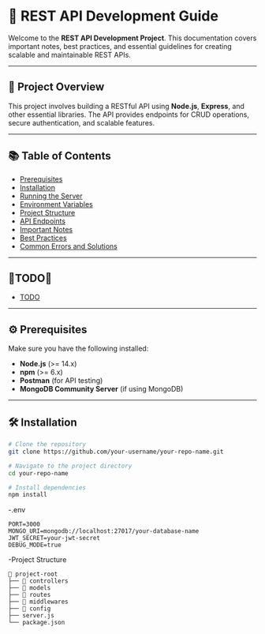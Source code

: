 # 📢 REST API Development Guide

Welcome to the **REST API Development Project**. This documentation covers important notes, best practices, and essential guidelines for creating scalable and maintainable REST APIs.

---

## 🚀 Project Overview

This project involves building a RESTful API using **Node.js**, **Express**, and other essential libraries. The API provides endpoints for CRUD operations, secure authentication, and scalable features.

---

## 📚 Table of Contents

- [Prerequisites](#prerequisites)
- [Installation](#installation)
- [Running the Server](#running-the-server)
- [Environment Variables](#environment-variables)
- [Project Structure](#project-structure)
- [API Endpoints](#api-endpoints)
- [Important Notes](#important-notes)
- [Best Practices](#best-practices)
- [Common Errors and Solutions](#common-errors-and-solutions)

---
##  📜TODO📜
- [TODO](https://github.com/Saquib-Anjum/REST-API-DEVELOPMENT/blob/main/todo.md)
---
## ⚙️ Prerequisites

Make sure you have the following installed:
- **Node.js** (>= 14.x)
- **npm** (>= 6.x)
- **Postman** (for API testing)
- **MongoDB Community Server** (if using MongoDB)

---

## 🛠 Installation

```bash
# Clone the repository
git clone https://github.com/your-username/your-repo-name.git

# Navigate to the project directory
cd your-repo-name

# Install dependencies
npm install
```
-.env
```
PORT=3000
MONGO_URI=mongodb://localhost:27017/your-database-name
JWT_SECRET=your-jwt-secret
DEBUG_MODE=true
```
-Project Structure
```
📁 project-root
├── 📁 controllers
├── 📁 models
├── 📁 routes
├── 📁 middlewares
├── 📁 config
├── server.js
└── package.json
```
